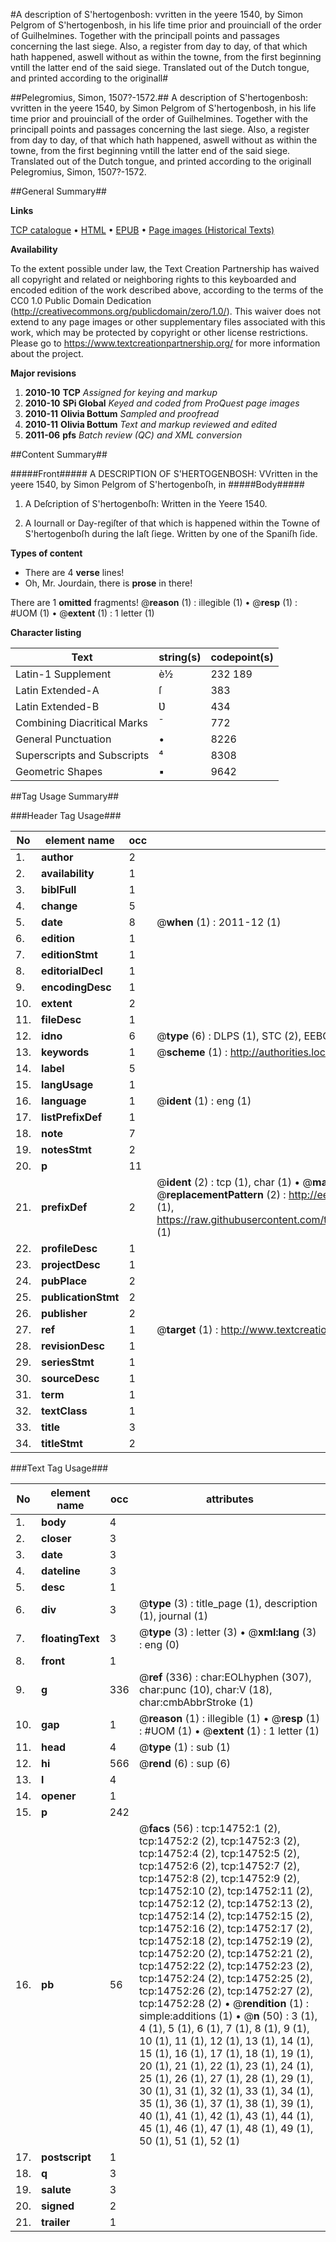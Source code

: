 #A description of S'hertogenbosh: vvritten in the yeere 1540, by Simon Pelgrom of S'hertogenbosh, in his life time prior and prouinciall of the order of Guilhelmines. Together with the principall points and passages concerning the last siege. Also, a register from day to day, of that which hath happened, aswell without as within the towne, from the first beginning vntill the latter end of the said siege. Translated out of the Dutch tongue, and printed according to the originall#

##Pelegromius, Simon, 1507?-1572.##
A description of S'hertogenbosh: vvritten in the yeere 1540, by Simon Pelgrom of S'hertogenbosh, in his life time prior and prouinciall of the order of Guilhelmines. Together with the principall points and passages concerning the last siege. Also, a register from day to day, of that which hath happened, aswell without as within the towne, from the first beginning vntill the latter end of the said siege. Translated out of the Dutch tongue, and printed according to the originall
Pelegromius, Simon, 1507?-1572.

##General Summary##

**Links**

[TCP catalogue](http://www.ota.ox.ac.uk/tcp/)  • 
[HTML](http://tei.it.ox.ac.uk/tcp/Texts-HTML/free/A09/A09242.html)  • 
[EPUB](http://tei.it.ox.ac.uk/tcp/Texts-EPUB/free/A09/A09242.epub) • 
[Page images (Historical Texts)](https://historicaltexts.jisc.ac.uk/eebo-99849595e)

**Availability**

To the extent possible under law, the Text Creation Partnership has waived all copyright and related or neighboring rights to this keyboarded and encoded edition of the work described above, according to the terms of the CC0 1.0 Public Domain Dedication (http://creativecommons.org/publicdomain/zero/1.0/). This waiver does not extend to any page images or other supplementary files associated with this work, which may be protected by copyright or other license restrictions. Please go to https://www.textcreationpartnership.org/ for more information about the project.

**Major revisions**

1. __2010-10__ __TCP__ *Assigned for keying and markup*
1. __2010-10__ __SPi Global__ *Keyed and coded from ProQuest page images*
1. __2010-11__ __Olivia Bottum__ *Sampled and proofread*
1. __2010-11__ __Olivia Bottum__ *Text and markup reviewed and edited*
1. __2011-06__ __pfs__ *Batch review (QC) and XML conversion*

##Content Summary##

#####Front#####
A DESCRIPTION OF S'HERTOGENBOSH: VVritten in the yeere 1540, by Simon Pelgrom of S'hertogenboſh, in 
#####Body#####

1. A Deſcription of S'hertogenboſh: Written in the Yeere 1540.

1. A Iournall or Day-regiſter of that which is happened within the Towne of S'hertogenboſh during the laſt ſiege. Written by one of the Spaniſh ſide.

**Types of content**

  * There are 4 **verse** lines!
  * Oh, Mr. Jourdain, there is **prose** in there!

There are 1 **omitted** fragments! 
 @__reason__ (1) : illegible (1)  •  @__resp__ (1) : #UOM (1)  •  @__extent__ (1) : 1 letter (1)

**Character listing**


|Text|string(s)|codepoint(s)|
|---|---|---|
|Latin-1 Supplement|è½|232 189|
|Latin Extended-A|ſ|383|
|Latin Extended-B|Ʋ|434|
|Combining             Diacritical Marks|̄|772|
|General Punctuation|•|8226|
|Superscripts             and Subscripts|⁴|8308|
|Geometric Shapes|▪|9642|

##Tag Usage Summary##

###Header Tag Usage###

|No|element name|occ|attributes|
|---|---|---|---|
|1.|__author__|2||
|2.|__availability__|1||
|3.|__biblFull__|1||
|4.|__change__|5||
|5.|__date__|8| @__when__ (1) : 2011-12 (1)|
|6.|__edition__|1||
|7.|__editionStmt__|1||
|8.|__editorialDecl__|1||
|9.|__encodingDesc__|1||
|10.|__extent__|2||
|11.|__fileDesc__|1||
|12.|__idno__|6| @__type__ (6) : DLPS (1), STC (2), EEBO-CITATION (1), PROQUEST (1), VID (1)|
|13.|__keywords__|1| @__scheme__ (1) : http://authorities.loc.gov/ (1)|
|14.|__label__|5||
|15.|__langUsage__|1||
|16.|__language__|1| @__ident__ (1) : eng (1)|
|17.|__listPrefixDef__|1||
|18.|__note__|7||
|19.|__notesStmt__|2||
|20.|__p__|11||
|21.|__prefixDef__|2| @__ident__ (2) : tcp (1), char (1)  •  @__matchPattern__ (2) : ([0-9\-]+):([0-9IVX]+) (1), (.+) (1)  •  @__replacementPattern__ (2) : http://eebo.chadwyck.com/downloadtiff?vid=$1&page=$2 (1), https://raw.githubusercontent.com/textcreationpartnership/Texts/master/tcpchars.xml#$1 (1)|
|22.|__profileDesc__|1||
|23.|__projectDesc__|1||
|24.|__pubPlace__|2||
|25.|__publicationStmt__|2||
|26.|__publisher__|2||
|27.|__ref__|1| @__target__ (1) : http://www.textcreationpartnership.org/docs/. (1)|
|28.|__revisionDesc__|1||
|29.|__seriesStmt__|1||
|30.|__sourceDesc__|1||
|31.|__term__|1||
|32.|__textClass__|1||
|33.|__title__|3||
|34.|__titleStmt__|2||


###Text Tag Usage###

|No|element name|occ|attributes|
|---|---|---|---|
|1.|__body__|4||
|2.|__closer__|3||
|3.|__date__|3||
|4.|__dateline__|3||
|5.|__desc__|1||
|6.|__div__|3| @__type__ (3) : title_page (1), description (1), journal (1)|
|7.|__floatingText__|3| @__type__ (3) : letter (3)  •  @__xml:lang__ (3) : eng (0)|
|8.|__front__|1||
|9.|__g__|336| @__ref__ (336) : char:EOLhyphen (307), char:punc (10), char:V (18), char:cmbAbbrStroke (1)|
|10.|__gap__|1| @__reason__ (1) : illegible (1)  •  @__resp__ (1) : #UOM (1)  •  @__extent__ (1) : 1 letter (1)|
|11.|__head__|4| @__type__ (1) : sub (1)|
|12.|__hi__|566| @__rend__ (6) : sup (6)|
|13.|__l__|4||
|14.|__opener__|1||
|15.|__p__|242||
|16.|__pb__|56| @__facs__ (56) : tcp:14752:1 (2), tcp:14752:2 (2), tcp:14752:3 (2), tcp:14752:4 (2), tcp:14752:5 (2), tcp:14752:6 (2), tcp:14752:7 (2), tcp:14752:8 (2), tcp:14752:9 (2), tcp:14752:10 (2), tcp:14752:11 (2), tcp:14752:12 (2), tcp:14752:13 (2), tcp:14752:14 (2), tcp:14752:15 (2), tcp:14752:16 (2), tcp:14752:17 (2), tcp:14752:18 (2), tcp:14752:19 (2), tcp:14752:20 (2), tcp:14752:21 (2), tcp:14752:22 (2), tcp:14752:23 (2), tcp:14752:24 (2), tcp:14752:25 (2), tcp:14752:26 (2), tcp:14752:27 (2), tcp:14752:28 (2)  •  @__rendition__ (1) : simple:additions (1)  •  @__n__ (50) : 3 (1), 4 (1), 5 (1), 6 (1), 7 (1), 8 (1), 9 (1), 10 (1), 11 (1), 12 (1), 13 (1), 14 (1), 15 (1), 16 (1), 17 (1), 18 (1), 19 (1), 20 (1), 21 (1), 22 (1), 23 (1), 24 (1), 25 (1), 26 (1), 27 (1), 28 (1), 29 (1), 30 (1), 31 (1), 32 (1), 33 (1), 34 (1), 35 (1), 36 (1), 37 (1), 38 (1), 39 (1), 40 (1), 41 (1), 42 (1), 43 (1), 44 (1), 45 (1), 46 (1), 47 (1), 48 (1), 49 (1), 50 (1), 51 (1), 52 (1)|
|17.|__postscript__|1||
|18.|__q__|3||
|19.|__salute__|3||
|20.|__signed__|2||
|21.|__trailer__|1||
